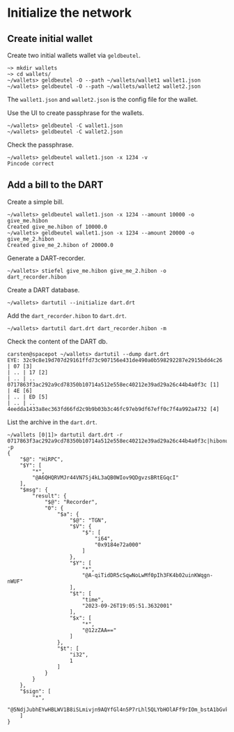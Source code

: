 # Initialize the network

## Create initial wallet

Create two initial wallets wallet via `geldbeutel`.

```
~> mkdir wallets
~> cd wallets/
~/wallets> geldbeutel -O --path ~/wallets/wallet1 wallet1.json
~/wallets> geldbeutel -O --path ~/wallets/wallet2 wallet2.json
```

The `wallet1.json` and `wallet2.json` is the config file for the wallet.

Use the UI to create passphrase for the wallets.

```
~/wallets> geldbeutel -C wallet1.json
~/wallets> geldbeutel -C wallet2.json
```

Check the passphrase.
```
~/wallets> geldbeutel wallet1.json -x 1234 -v
Pincode correct
```

## Add a bill to the DART
Create a simple bill.
```
~/wallets> geldbeutel wallet1.json -x 1234 --amount 10000 -o give_me.hibon
Created give_me.hibon of 10000.0
~/wallets> geldbeutel wallet1.json -x 1234 --amount 20000 -o give_me_2.hibon
Created give_me_2.hibon of 20000.0
```

Generate a DART-recorder.
```
~/wallets> stiefel give_me.hibon give_me_2.hibon -o dart_recorder.hibon
```

Create a DART database.
```
~/wallets> dartutil --initialize dart.drt
```

Add the `dart_recorder.hibon` to `dart.drt`.
```
~/wallets> dartutil dart.drt dart_recorder.hibon -m 
```

Check the content of the DART db.
```
carsten@spacepot ~/wallets> dartutil --dump dart.drt
EYE: 32c9c8e19d707d29161ffd73c907156e431de490a0b598292287e2915bdd4c26
| 07 [3]
| .. | 17 [2]
| .. | .. 0717863f3ac292a9cd78350b10714a512e558ec40212e39ad29a26c44b4a0f3c [1]
| 4E [6]
| .. | ED [5]
| .. | .. 4eedda1433a8ec363fd66fd2c9b9b03b3c46fc97eb9df67eff0c7f4a992a4732 [4]
```

List the archive in the `dart.drt`.
```
~/wallets [0|1]> dartutil dart.drt -r 0717863f3ac292a9cd78350b10714a512e558ec40212e39ad29a26c44b4a0f3c|hibonutil -p
{
    "$@": "HiRPC",
    "$Y": [
        "*",
        "@A6QHQRVMJr44VN7Sj4kL3aQB0WIov9QDgvzsBRtEGqcI"
    ],
    "$msg": {
        "result": {
            "$@": "Recorder",
            "0": {
                "$a": {
                    "$@": "TGN",
                    "$V": {
                        "$": [
                            "i64",
                            "0x9184e72a000"
                        ]
                    },
                    "$Y": [
                        "*",
                        "@A-qiTidDR5cSqwNoLwMf0pIh3FK4b02uinKWqgn-nWUF"
                    ],
                    "$t": [
                        "time",
                        "2023-09-26T19:05:51.3632001"
                    ],
                    "$x": [
                        "*",
                        "@12zZAA=="
                    ]
                },
                "$t": [
                    "i32",
                    1
                ]
            }
        }
    },
    "$sign": [
        "*",
        "@5NdjJubhEYwHBLWV1B8iSLmivjn9AQYfGl4n5P7rLhl5QLYbHOlAFf9rIOm_bstA1bGvkF1iqjog3Boyv4DkWw=="
    ]
}
```


